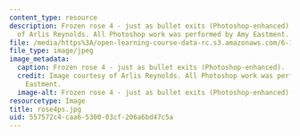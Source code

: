```yaml
---
content_type: resource
description: Frozen rose 4 - just as bullet exits (Photoshop-enhanced). Image courtesy
  of Arlis Reynolds. All Photoshop work was performed by Amy Eastment.
file: /media/https%3A/open-learning-course-data-rc.s3.amazonaws.com/6-163-strobe-project-laboratory-fall-2005/557572c4caa6530003cf206a6bd47c5a_rose4ps.jpg
file_type: image/jpeg
image_metadata:
  caption: Frozen rose 4 - just as bullet exits (Photoshop-enhanced).
  credit: Image courtesy of Arlis Reynolds. All Photoshop work was performed by Amy
    Eastment.
  image-alt: Frozen rose 4 - just as bullet exits (Photoshop-enhanced).
resourcetype: Image
title: rose4ps.jpg
uid: 557572c4-caa6-5300-03cf-206a6bd47c5a
---
```

